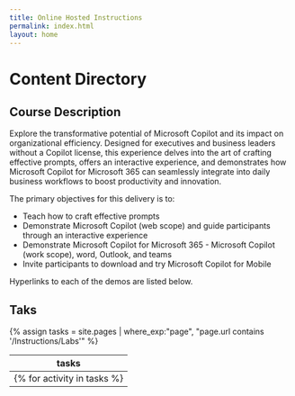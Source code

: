 ```yaml
---
title: Online Hosted Instructions
permalink: index.html
layout: home
---
```


# Content Directory


## Course Description

Explore the transformative potential of Microsoft Copilot and its impact on organizational efficiency. Designed for executives and business leaders without a Copilot license, this experience delves into the art of crafting effective prompts, offers an interactive experience, and demonstrates how Microsoft Copilot for Microsoft 365 can seamlessly integrate into daily business workflows to boost productivity and innovation.

The primary objectives for this delivery is to:

- Teach how to craft effective prompts
- Demonstrate Microsoft Copilot (web scope) and guide participants through an interactive experience
- Demonstrate Microsoft Copilot for Microsoft 365 - Microsoft Copilot (work scope), word, Outlook, and teams
- Invite participants to download and try Microsoft Copilot for Mobile

Hyperlinks to each of the demos are listed below.

## Taks

{% assign tasks = site.pages | where_exp:"page", "page.url contains '/Instructions/Labs'" %}

| tasks |
| --- |
{% for activity in tasks %}| [{{ activity.task.title }}]({{ site.github.url }}{{ activity.url }}) | {% endfor %}